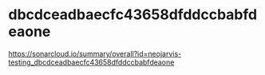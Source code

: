 # dbcdceadbaecfc43658dfddccbabfdeaone
https://sonarcloud.io/summary/overall?id=neojarvis-testing_dbcdceadbaecfc43658dfddccbabfdeaone
